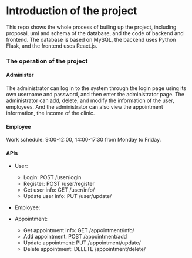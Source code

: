 # Introduction of the project
This repo shows the whole process of builing up the project, including proposal, uml and schema of the database, and the code of backend and frontend.
The database is based on MySQL, the backend uses Python Flask, and the frontend uses React.js.


### The operation of the project
#### Administer
The administrator can log in to the system through the login page using its own username and password, and then enter the administrator page. The administrator can add, delete, and modify the information of the user, employees. And the administrator can also view the appointment information, the income of the clinic.

#### Employee
Work schedule: 9:00-12:00, 14:00-17:30 from Monday to Friday.


#### APIs
- User:
    - Login: POST /user/login
    - Register: POST /user/register
    - Get user info: GET /user/info/<username>
    - Update user info: PUT /user/update/<username>

- Employee:

- Appointment:
    - Get appointment info: GET /appointment/info/<username>
    - Add appointment: POST /appointment/add
    - Update appointment: PUT /appointment/update/<username>
    - Delete appointment: DELETE /appointment/delete/<username>